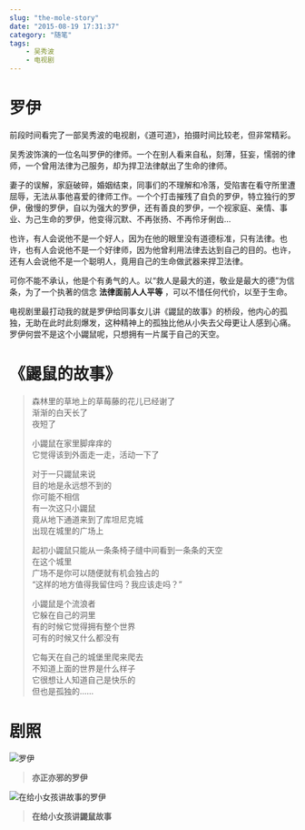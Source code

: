 ```yaml
---
slug: "the-mole-story"
date: "2015-08-19 17:31:37"
category: "随笔"
tags:
    - 吴秀波
    - 电视剧
---
```

[](#罗伊 "罗伊")罗伊
==============

前段时间看完了一部吴秀波的电视剧，《道可道》，拍摄时间比较老，但非常精彩。

吴秀波饰演的一位名叫罗伊的律师。一个在别人看来自私，刻薄，狂妄，懦弱的律师，一个曾用法律为己服务，却为捍卫法律献出了生命的律师。

妻子的误解，家庭破碎，婚姻结束，同事们的不理解和冷落，受陷害在看守所里遭屈辱，无法从事他喜爱的律师工作。一个个打击摧残了自负的罗伊，特立独行的罗伊，傲慢的罗伊，自以为强大的罗伊，还有善良的罗伊，一个视家庭、亲情、事业、为己生命的罗伊，他变得沉默、不再张扬、不再伶牙俐齿…

也许，有人会说他不是一个好人，因为在他的眼里没有道德标准，只有法律。也许，也有人会说他不是一个好律师，因为他曾利用法律去达到自己的目的。也许，还有人会说他不是一个聪明人，竟用自己的生命做武器来捍卫法律。

可你不能不承认，他是个有勇气的人。以“救人是最大的道，敬业是最大的德”为信条，为了一个执著的信念 **法律面前人人平等** ，可以不惜任何代价，以至于生命。

电视剧里最打动我的就是罗伊给同事女儿讲《鼹鼠的故事》的桥段，他内心的孤独，无助在此时此刻爆发，这种精神上的孤独比他从小失去父母更让人感到心痛。罗伊何尝不是这个小鼹鼠呢，只想拥有一片属于自己的天空。

[](#《鼹鼠的故事》 "《鼹鼠的故事》")《鼹鼠的故事》
=============================

> 森林里的草地上的草莓藤的花儿已经谢了  
> 渐渐的白天长了  
> 夜短了
> 
> 小鼹鼠在家里脚痒痒的  
> 它觉得该到外面走一走，活动一下了
> 
> 对于一只鼹鼠来说  
> 目的地是永远想不到的  
> 你可能不相信  
> 有一次这只小鼹鼠  
> 竟从地下通道来到了库坦尼克城  
> 出现在城里的广场上
> 
> 起初小鼹鼠只能从一条条椅子缝中间看到一条条的天空  
> 在这个城里  
> 广场不是你可以随便就有机会独占的  
> “这样的地方值得我留住吗？我应该走吗？”
> 
> 小鼹鼠是个流浪者  
> 它躲在自己的洞里  
> 有的时候它觉得拥有整个世界  
> 可有的时候又什么都没有
> 
> 它每天在自己的城堡里爬来爬去  
> 不知道上面的世界是什么样子  
> 它很想让人知道自己是快乐的  
> 但也是孤独的……

[](#剧照 "剧照")剧照
==============

![罗伊](https://zerosoul.github.io/2015/08/19/the-mole-story/luoyi.jpg)

> **亦正亦邪的罗伊**

![在给小女孩讲故事的罗伊](https://zerosoul.github.io/2015/08/19/the-mole-story/mole_story.jpg)

> **在给小女孩讲鼹鼠故事**